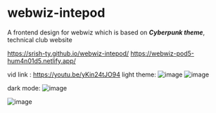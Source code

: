 # webwiz-intepod
A frontend design for webwiz which is based on ***Cyberpunk theme***, technical club website

https://srish-ty.github.io/webwiz-intepod/
https://webwiz-pod5-hum4n01d5.netlify.app/

vid link : https://youtu.be/yKin24tJO94
light theme:
![image](https://github.com/Srish-ty/webwiz-intepod/assets/68679980/7515885e-a37b-4114-adb7-c85fc6af2438)
![image](https://github.com/Srish-ty/webwiz-intepod/assets/68679980/29d8b78e-c692-4137-a4d3-f8012731ed36)

dark mode:
![image](https://github.com/Srish-ty/webwiz-intepod/assets/68679980/64119ed4-4c2a-4bb4-97c5-0d2282ac8049)

![image](https://github.com/Srish-ty/webwiz-intepod/assets/68679980/a1061176-cee6-4312-987e-f3f13c3b1ff3)
